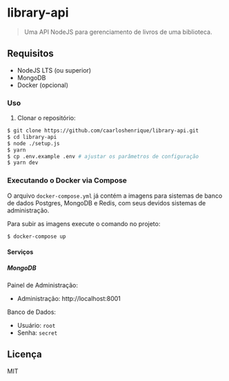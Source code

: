 # library-api

> Uma API NodeJS para gerenciamento de livros de uma biblioteca.

## Requisitos

- NodeJS LTS (ou superior)
- MongoDB
- Docker (opcional)

### Uso

1. Clonar o repositório:

```sh
$ git clone https://github.com/caarloshenrique/library-api.git
$ cd library-api
$ node ./setup.js
$ yarn
$ cp .env.example .env # ajustar os parâmetros de configuração
$ yarn dev
```

### Executando o Docker via Compose

O arquivo `docker-compose.yml` já contém a imagens para sistemas de banco de dados Postgres, MongoDB e Redis, com seus devidos sistemas de administração.

Para subir as imagens execute o comando no projeto:

```bash
$ docker-compose up
```

#### Serviços

##### MongoDB

Painel de Administração:

* Administração: http://localhost:8001

Banco de Dados:

* Usuário: `root`
* Senha: `secret`

## Licença

MIT
